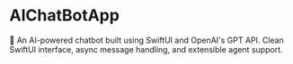 # AIChatBotApp
🧠 An AI-powered chatbot built using SwiftUI and OpenAI's GPT API. Clean SwiftUI interface, async message handling, and extensible agent support.
